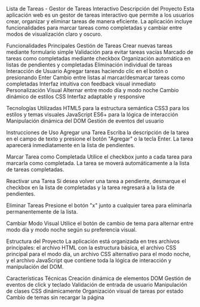 Lista de Tareas - Gestor de Tareas Interactivo
Descripción del Proyecto
Esta aplicación web es un gestor de tareas interactivo que permite a los usuarios crear, organizar y eliminar tareas de manera eficiente. La aplicación incluye funcionalidades para marcar tareas como completadas y cambiar entre modos de visualización claro y oscuro.

Funcionalidades Principales
Gestión de Tareas
Crear nuevas tareas mediante formulario simple
Validación para evitar tareas vacías
Marcado de tareas como completadas mediante checkbox
Organización automática en listas de pendientes y completadas
Eliminación individual de tareas
Interacción de Usuario
Agregar tareas haciendo clic en el botón o presionando Enter
Cambio entre listas al marcar/desmarcar tareas como completadas
Interfaz intuitiva con feedback visual inmediato
Personalización Visual
Alternar entre modo día y modo noche
Cambio dinámico de estilos CSS
Interfaz adaptable y responsive

Tecnologías Utilizadas
HTML5 para la estructura semántica
CSS3 para los estilos y temas visuales
JavaScript ES6+ para la lógica de interacción
Manipulación dinámica del DOM
Gestión de eventos del usuario

Instrucciones de Uso
Agregar una Tarea
Escriba la descripción de la tarea en el campo de texto y presione el botón "Agregar" o la tecla Enter. La tarea aparecerá inmediatamente en la lista de pendientes.

Marcar Tarea como Completada
Utilice el checkbox junto a cada tarea para marcarla como completada. La tarea se moverá automáticamente a la lista de tareas completadas.

Reactivar una Tarea
Si desea volver una tarea a pendiente, desmarque el checkbox en la lista de completadas y la tarea regresará a la lista de pendientes.

Eliminar Tareas
Presione el botón "x" junto a cualquier tarea para eliminarla permanentemente de la lista.

Cambiar Modo Visual
Utilice el botón de cambio de tema para alternar entre modo día y modo noche según su preferencia visual.

Estructura del Proyecto
La aplicación está organizada en tres archivos principales: el archivo HTML con la estructura básica, el archivo CSS principal para el modo día, un archivo CSS alternativo para el modo noche, y el archivo JavaScript que contiene toda la lógica de interacción y manipulación del DOM.

Características Técnicas
Creación dinámica de elementos DOM
Gestión de eventos de click y teclado
Validación de entrada de usuario
Manipulación de clases CSS dinámicamente
Organización visual de tareas por estado
Cambio de temas sin recargar la página
